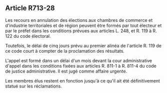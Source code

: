 Article R713-28
----
Les recours en annulation des élections aux chambres de commerce et d'industrie
territoriales et de région peuvent être formés par tout électeur et par le
préfet dans les conditions prévues aux articles L. 248, et R. 119 à R. 122 du
code électoral.

Toutefois, le délai de cinq jours prévu au premier alinéa de l'article R. 119 de
ce code court à compter de la proclamation des résultats.

L'appel est formé dans un délai d'un mois devant la cour administrative d'appel
dans les conditions fixées aux articles R. 811-1 à R. 811-4 du code de justice
administrative. Il est jugé comme affaire urgente.

Les membres élus restent en fonction jusqu'à ce qu'il ait été définitivement
statué sur les réclamations.
